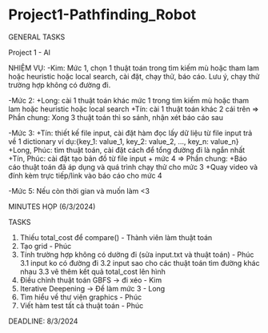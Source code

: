 # Project1-Pathfinding_Robot

GENERAL TASKS

Project 1 - AI 

NHIỆM VỤ:
-Kim: Mức 1, chọn 1 thuật toán trong tìm kiếm mù hoặc tham lam hoặc heuristic hoặc local search, cài đặt, chạy thử, báo cáo. Lưu ý, chạy thử trường hợp không có
đường đi.

-Mức 2:
+Long: cài 1 thuật toán khác mức 1 trong tìm kiếm mù hoặc tham lam hoặc heuristic hoặc local search
+Tín: cài 1 thuật toán khác 2 cái trên
=> Phần chung: Xong 3 thuật toán thì so sánh, nhận xét báo cáo sau

-Mức 3: 
+Tín: thiết kế file input, cài đặt hàm đọc lấy dữ liệu từ file input trả về 1 dictionary ví dụ:{key_1: value_1, key_2: value_2, ..., key_n: value_n}
+Long, Phúc: tìm thuật toán, cài đặt cách để tổng đường đi là ngắn nhất
+Tín, Phúc: cài đặt tạo bản đồ từ file input + mức 4
=> Phần chung: 
+Báo cáo thuật toán đã áp dụng và quá trình chạy thử cho mức 3
+Quay video và đính kèm trực tiếp/link vào báo cáo cho mức 4

-Mức 5: Nếu còn thời gian và muốn làm <3


MINUTES HỌP (6/3/2024)

TASKS
1. Thiếu total_cost để compare() - Thành viên làm thuật toán
2. Tạo grid - Phúc 
3. Tính trường hợp không có dường đi (sửa input.txt và thuật toán) - Phúc
    3.1 input ko có đường đi
    3.2 input sao cho các thuật toán tìm đường khác nhau 
    3.3 vẽ thêm kết quả total_cost lên hình
4. Điều chỉnh thuật toán GBFS -> đi xéo - Kim
5. Iterative Deepening -> Để làm mức 3 - Long
6. Tìm hiểu về thư viện graphics - Phúc
7. Viết hàm test tất cả thuật toán - Phúc

DEADLINE: 8/3/2024

